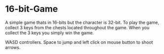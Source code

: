 # 16-bit-Game

A simple game thats in 16-bits but the character is 32-bit. To play the game, collect 3 keys from the chests located throughout the game. When you collect the 3 keys you simply win the game.

WASD controllers. Space to jump and left click on mouse button to shoot arrows.
